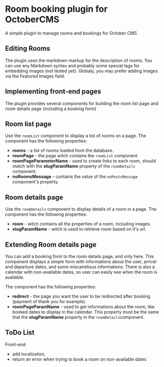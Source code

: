 # Room booking plugin for OctoberCMS

A simple plugin to manage rooms and bookings for October CMS

## Editing Rooms

The plugin uses the markdown markup for the description of rooms. You can use any Markdown syntax and probably some special tags for embedding images (not tested yet). Globaly, you may prefer adding images via the Featured Images field.

## Implementing front-end pages

The plugin provides several components for building the room list page and room details page (including a booking form)

## Room list page

Use the `roomList` component to display a list of rooms on a page. The component has the following properties:

* **rooms** - a list of rooms loaded from the database.
* **roomPage** - the page witch contains the `roomList` component.
* **roomPageParameterName** - used to create links to each room, should match with the **slugParamName** property of the `roomDetails` component.
* **noRoomsMessage** - contains the value of the `noPostsMessage` component's property.

## Room details page

Use the `roomDetails` component to display details of a room in a page. The component has the following properties:

* **room** - witch contains all the properties of a room, including images.
* **slugParamName** - witch is used to retrieve room based on it's url.

## Extending Room details page

You can add a booking form to the room details page, and only here. This component displays a simple form with informations about the user, arrival and departure dates, and some miscanelious informations. There is also a calendar with non-available dates, so user can easily see when the room is available.

The component has the following properties:

* **redirect** - the page you want the user to be redirected after booking (payment of thank you for example).
* **roomPageParamName** - used to get informations about the room, like booked dates to display in the calendar. This property must be the same that the **slugParamName** property in the `roomDetails`component.

## ToDo List
Front-end:

* add localization,
* return an error when trying to book a room on non-available dates
